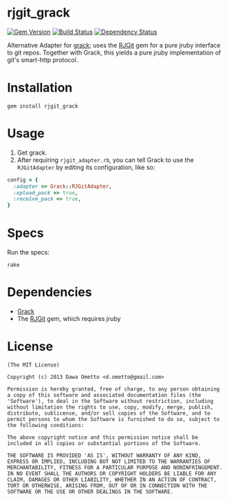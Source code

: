 rjgit_grack
===========
[![Gem Version](https://badge.fury.io/rb/rjgit_grack.svg)](http://badge.fury.io/rb/rjgit_grack)
[![Build Status](https://travis-ci.org/dometto/rjgit_grack.svg?branch=master)](https://travis-ci.org/dometto/rjgit_grack)
[![Dependency Status](https://gemnasium.com/dometto/rjgit_grack.svg)](https://gemnasium.com/dometto/rjgit_grack)

Alternative Adapter for [grack](http://github.com/schacon/grack); uses the [RJGit](http://github.com/repotag/rjgit) gem for a pure jruby interface to git repos. Together with Grack, this yields a pure jruby implementation of git's smart-http protocol.

Installation
===========

 `gem install rjgit_grack`

Usage
===========

1. Get grack.
2. After requiring `rjgit_adapter.rb`, you can tell Grack to use the `RJGitAdapter` by editing its configuration, like so:

```ruby
config = {
  :adapter => Grack::RJGitAdapter,
  :upload_pack => true,
  :receive_pack => true,
}
```

Specs
======

Run the specs:

`rake`

Dependencies
===========

- [Grack](http://github.com/schacon/grack)
- The [RJGit](http://github.com/repotag/rjgit) gem, which requires jruby

License
========================
	(The MIT License)

	Copyright (c) 2013 Dawa Ometto <d.ometto@gmail.com>

	Permission is hereby granted, free of charge, to any person obtaining
	a copy of this software and associated documentation files (the
	'Software'), to deal in the Software without restriction, including
	without limitation the rights to use, copy, modify, merge, publish,
	distribute, sublicense, and/or sell copies of the Software, and to
	permit persons to whom the Software is furnished to do so, subject to
	the following conditions:

	The above copyright notice and this permission notice shall be
	included in all copies or substantial portions of the Software.

	THE SOFTWARE IS PROVIDED 'AS IS', WITHOUT WARRANTY OF ANY KIND,
	EXPRESS OR IMPLIED, INCLUDING BUT NOT LIMITED TO THE WARRANTIES OF
	MERCHANTABILITY, FITNESS FOR A PARTICULAR PURPOSE AND NONINFRINGEMENT.
	IN NO EVENT SHALL THE AUTHORS OR COPYRIGHT HOLDERS BE LIABLE FOR ANY
	CLAIM, DAMAGES OR OTHER LIABILITY, WHETHER IN AN ACTION OF CONTRACT,
	TORT OR OTHERWISE, ARISING FROM, OUT OF OR IN CONNECTION WITH THE
	SOFTWARE OR THE USE OR OTHER DEALINGS IN THE SOFTWARE.
